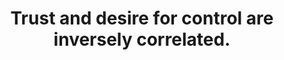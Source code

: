 ---
title: Trust and desire for control are inversely correlated.
tags: acceptance buddhism resilience
---